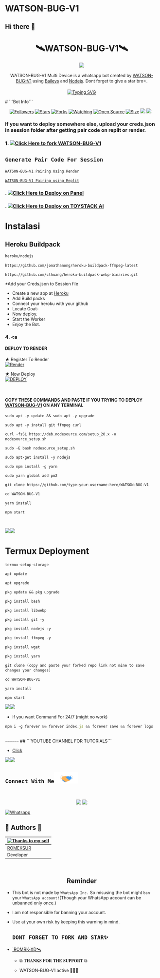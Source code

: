 # WATSON-BUG-V1
   ## Hi there 👋

<h1 align="center">🛰️WATSON-BUG-V1🛰️<br></h1>
<p align="center">
<img src="https://telegra.ph/file/b7ae2db82899be94fb9c0.jpg" />
</p>

<p align="center">
WATSON-BUG-V1 Multi Device is a whatsapp bot created by <a href="https://github.com/watsonxdboy" target="_blank">WATSON-BUG-V1</a> using <a href="https://github.com/adiwajshing/Baileys" target="_blank">Baileys</a> and <a href="https://github.com/nodejs" target="_blank">Nodejs</a>. Dont forget to give a star bro⭐.
</p>
<p align="center">
  <a href="https://git.io/typing-svg"><img src="https://readme-typing-svg.demolab.com?font=EB+Garamond&weight=800&size=28&duration=4000&pause=1000&random=false&width=435&lines=+WATSON+BUG+V1+WHATSAPP+CRASH+BOT;DEVELOPED+BY+WATSON+XD;REALESE+DATE+5%2F7%2F2024." alt="Typing SVG" /></a>
</p>
# ```Bot Info```
<p align="center">
<a href="https://github.com/watsonxdboy/followers"><img title="Followers" src="https://img.shields.io/github/followers/WATSON-BUG-V1-?color=red&style=flat-square"></a>
<a href="https://github.com/Watsonxdboy/WATSON-BUG-V1/stargazers/"><img title="Stars" src="https://img.shields.io/github/stars/watsonxdboy/WATSON-BUG-V1?color=blue&style=flat-square"></a>
<a href="https://github.com/watsonxdboy/WATSON-BUG-V1/network/members"><img title="Forks" src="https://img.shields.io/github/forks/watsonxdboy/WATSON-BUG-V1?color=red&style=flat-square"></a>
<a href="https://github.com/watsonxdboy/WATSON-BUG-V1/watchers"><img title="Watching" src="https://img.shields.io/github/watchers/watsonxdboy/WATSON-BUG-V1?label=Watchers&color=blue&style=flat-square"></a>
<a href="https://github.com/watsonxdboy/WATSON-BUG-V1"><img title="Open Source" src="https://img.shields.io/badge/Author-watsonxdboy%20Bot%20Inc.-red?v=103"></a>
<a href="https://github.com/watsonxdboy/WATSON-BUG-V1/"><img title="Size" src="https://img.shields.io/github/repo-size/watsonxdboy/WATSON-BUG-V1?style=flat-square&color=green"></a>
<a href="https://hits.seeyoufarm.com"><img src="https://hits.seeyoufarm.com/api/count/incr/badge.svg?url=https%3A%2F%2Fgithub.com%2watsonxdboy%2FBLACK WATSON-BUG-V1&count_bg=%2379C83D&title_bg=%23555555&icon=probot.svg&icon_color=%2300FF6D&title=hits&edge_flat=false"/></a>
<a href="https://github.com/watsonxdboy/WATSON-BUG-V1/graphs/commit-activity"><img height="20" src="https://img.shields.io/badge/Maintained%3F-yes-green.svg"></a>&nbsp;&nbsp;


### If you want to deploy somewhere else, upload your creds.json in session folder after getting pair code on replit or render. 

### 1. <a href="https://github.com/watsonxdboy/WATSON-BUG-V1/fork"><img src="https://img.shields.io/badge/FORK-blue" alt="Click Here to fork WATSON-BUG-V1" width="70"></a>
## `Generate Pair Code For Session`
 
[`WATSON-BUG-V1 Pairing Using Render`](https://badboi.onrender.com/)

[`WATSON-BUG-V1 Pairing using Replit`](https://replit.com/@samjame088/Xeon-PairCode-1)


### . <a href="https://pylexnodes.net"><img src="https://img.shields.io/badge/DEPLOY ON PANEL-black" alt="Click Here to Deploy on Panel" width="120"></a>

### . <a href="https://dashboard.toystack.ai/login"><img src="https://img.shields.io/badge/DEPLOY ON TOYSTACK AI -black" alt="Click Here to Deploy on TOYSTACK AI" width="120"></a>

# Instalasi
## Heroku Buildpack
```bash
heroku/nodejs
```
```
https://github.com/jonathanong/heroku-buildpack-ffmpeg-latest
```
```
https://github.com/clhuang/heroku-buildpack-webp-binaries.git
```

*Add your Creds.json to Session file
* Create a new app at [Heroku](https://id.heroku.com/login)
* Add Build packs
* Connect your heroku with your github
* Locate Goat-
* Now deploy.
* Start the Worker
* Enjoy the Bot.
  
### 4. <a 
#### DEPLOY TO RENDER

 ★ Register To Render 
    <br>
<a href='https://dashboard.render.com/register' target="_blank"><img alt='Render' src='https://img.shields.io/badge/CREATE-h?color=black&style=for-the-badge&logo=render' width="96.35" height="28"/></a></p>

★ Now Deploy
    <br>
<a href='https://dashboard.render.com/select-repo?type=web' target="_blank"><img alt='DEPLOY' src='https://img.shields.io/badge/DEPLOY -h?color=black&style=for-the-badge&logo=render' width="96.35" height="28"/></a></p>

</br>

#### COPY THESE COMMANDS AND PASTE IF YOU TRYING TO DEPLOY [WATSON-BUG-V1](https://github.com/watsonxdboy/WATSON-BUG-V1) ON ANY TERMINAL
```
sudo apt -y update && sudo apt -y upgrade
```
```
sudo apt -y install git ffmpeg curl
```
```
curl -fsSL https://deb.nodesource.com/setup_20.x -o nodesource_setup.sh
```
```
sudo -E bash nodesource_setup.sh
```
```
sudo apt-get install -y nodejs
```
```
sudo npm install -g yarn
```
```
sudo yarn global add pm2
```
```
git clone https://github.com/type-your-username-here/WATSON-BUG-V1
```
```
cd WATSON-BUG-V1
```
```
yarn install
```
```
npm start
```
 


</br>
 

<a><img src='https://i.imgur.com/LyHic3i.gif'/></a><a><img src='https://i.imgur.com/LyHic3i.gif'/></a>
# Termux Deployment
```
termux-setup-storage
```
```
apt update
```
```
apt upgrade
```
```
pkg update && pkg upgrade
```
```
pkg install bash
```
```
pkg install libwebp
```
```
pkg install git -y
```
```
pkg install nodejs -y
```
```
pkg install ffmpeg -y 
```
```
pkg install wget
```
```
pkg install yarn
```
```
git clone (copy and paste your forked repo link not mine to save changes your changes) 
```
```
cd WATSON-BUG-V1
```
```
yarn install
```
```
npm start
```
<a><img src='https://i.imgur.com/LyHic3i.gif'/></a><a><img src='https://i.imgur.com/LyHic3i.gif'/></a>
- If you want Command For 24/7 (might no work) 
```js
npm i -g forever && forever index.js && forever save && forever logs
```
<br>
-------
## ```YOUTUBE CHANNEL FOR TUTORIALS```

 - [ Click ](https://youtube.com/@WATSON_TECH)

<a><img src='https://i.imgur.com/LyHic3i.gif'/></a><a><img src='https://i.imgur.com/LyHic3i.gif'/></a>

## ```Connect With Me```<img src="https://github.com/0xAbdulKhalid/0xAbdulKhalid/raw/main/assets/mdImages/handshake.gif" width ="80"></h1> 
 <br> 
<p align="center">
<a href="https://wa.me/263789622747"><img src="https://img.shields.io/badge/Contact WATSON-25D366?style=for-the-badge&logo=whatsapp&logoColor=white" />
<a href="https://whatsapp.com/channel/0029VajjzuB9sBI890YffB1b"><img src="https://img.shields.io/badge/Join Official Channel-25D366?style=for-the-badge&logo=whatsapp&logoColor=white" />
   
<a href='https://chat.whatsapp.com/E0a2bl9wHYlCHuL35WBR88' target="_blank"><img alt='Whatsapp' src='https://img.shields.io/badge/OFFICIAL-GC-h?color=black&style=for-the-badge&logo=whatsapp' width="96.35" height="28"/></a></p>

## 🎯 Authors 🎯
  <div align="center">
  
| [![Thanks to my self](https://github.com/Watsonxdboy/WATSON-BUG-V1.png?size=150)](https://github.com/watsonxdboy) |
|----|
| [ ROMEKSUR](https://github.com/) |
|  Developer |

  </div>
  <div align="center">
  

  </div>
   
  </br> 

<h2 align="center">  Reminder
</h2>
   
- This bot is not made by `WhatsApp Inc.` So misusing the bot might `ban` your `WhatsApp account!`(Though your WhatsApp account can be unbanned only once.)
- I am not responsible for banning your account.
- Use at your own risk by keeping this warning in mind.
 
  
  
   ## `DONT FORGET TO FORK AND STAR✨`

* [`ROMRK-XD🛰️](https://github.com/)

 
  * ⧉ 𝐓𝐇𝐀𝐍𝐊𝐒 𝐅𝐎𝐑 𝐓𝐇𝐄 𝐒𝐔𝐏𝐏𝐎𝐑𝐓 ⧉
  
  * WATSON-BUG-V1 active 🧬✅🫡
  
